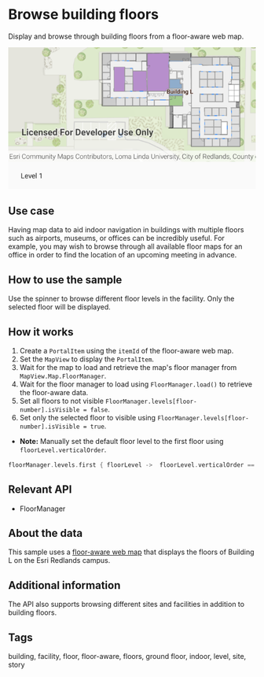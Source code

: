 # Browse building floors

Display and browse through building floors from a floor-aware web map.

![BrowseBuildingFloorsApp](browse-building-floors.png)

## Use case

Having map data to aid indoor navigation in buildings with multiple floors such as airports, museums, or offices can be incredibly useful. For example, you may wish to browse through all available floor maps for an office in order to find the location of an upcoming meeting in advance.

## How to use the sample

Use the spinner to browse different floor levels in the facility. Only the selected floor will be displayed.

## How it works

1. Create a `PortalItem` using the `itemId` of the floor-aware web map.
2. Set the `MapView` to display the `PortalItem`.
3. Wait for the map to load and retrieve the map's floor manager from `MapView.Map.FloorManager`.
4. Wait for the floor manager to load using `FloorManager.load()` to retrieve the floor-aware data.
5. Set all floors to not visible `FloorManager.levels[floor-number].isVisible = false`.
6. Set only the selected floor to visible using `FloorManager.levels[floor-number].isVisible = true`.
* **Note:** Manually set the default floor level to the first floor using `floorLevel.verticalOrder`.
```kotlin
floorManager.levels.first { floorLevel ->  floorLevel.verticalOrder == 0 }
```

## Relevant API

* FloorManager

## About the data

This sample uses a [floor-aware web map](https://www.arcgis.com/home/item.html?id=f133a698536f44c8884ad81f80b6cfc7) that displays the floors of Building L on the Esri Redlands campus.

## Additional information

The API also supports browsing different sites and facilities in addition to building floors.

## Tags

building, facility, floor, floor-aware, floors, ground floor, indoor, level, site, story
